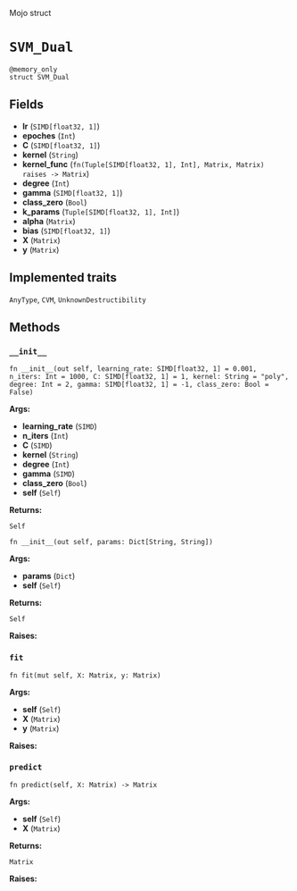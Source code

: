 Mojo struct

# `SVM_Dual`

```mojo
@memory_only
struct SVM_Dual
```

## Fields

- **lr** (`SIMD[float32, 1]`)
- **epoches** (`Int`)
- **C** (`SIMD[float32, 1]`)
- **kernel** (`String`)
- **kernel_func** (`fn(Tuple[SIMD[float32, 1], Int], Matrix, Matrix) raises -> Matrix`)
- **degree** (`Int`)
- **gamma** (`SIMD[float32, 1]`)
- **class_zero** (`Bool`)
- **k_params** (`Tuple[SIMD[float32, 1], Int]`)
- **alpha** (`Matrix`)
- **bias** (`SIMD[float32, 1]`)
- **X** (`Matrix`)
- **y** (`Matrix`)

## Implemented traits

`AnyType`, `CVM`, `UnknownDestructibility`

## Methods

### `__init__`

```mojo
fn __init__(out self, learning_rate: SIMD[float32, 1] = 0.001, n_iters: Int = 1000, C: SIMD[float32, 1] = 1, kernel: String = "poly", degree: Int = 2, gamma: SIMD[float32, 1] = -1, class_zero: Bool = False)
```

**Args:**

- **learning_rate** (`SIMD`)
- **n_iters** (`Int`)
- **C** (`SIMD`)
- **kernel** (`String`)
- **degree** (`Int`)
- **gamma** (`SIMD`)
- **class_zero** (`Bool`)
- **self** (`Self`)

**Returns:**

`Self`

```mojo
fn __init__(out self, params: Dict[String, String])
```

**Args:**

- **params** (`Dict`)
- **self** (`Self`)

**Returns:**

`Self`

**Raises:**

### `fit`

```mojo
fn fit(mut self, X: Matrix, y: Matrix)
```

**Args:**

- **self** (`Self`)
- **X** (`Matrix`)
- **y** (`Matrix`)

**Raises:**

### `predict`

```mojo
fn predict(self, X: Matrix) -> Matrix
```

**Args:**

- **self** (`Self`)
- **X** (`Matrix`)

**Returns:**

`Matrix`

**Raises:**


